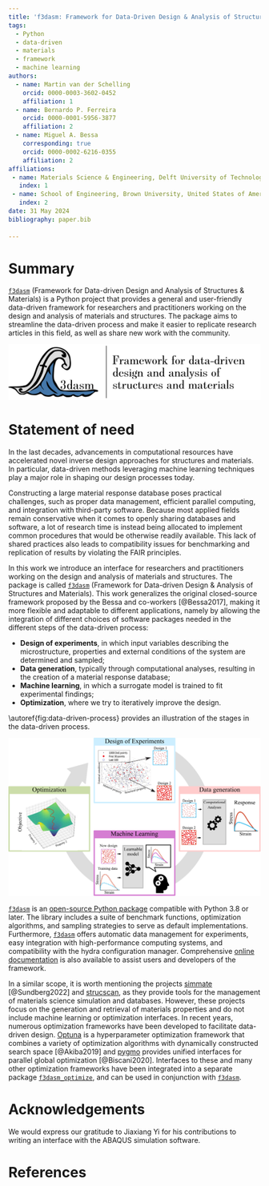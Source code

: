 ```yaml
---
title: 'f3dasm: Framework for Data-Driven Design & Analysis of Structures & Materials'
tags:
  - Python
  - data-driven
  - materials
  - framework
  - machine learning
authors:
  - name: Martin van der Schelling
    orcid: 0000-0003-3602-0452
    affiliation: 1
  - name: Bernardo P. Ferreira
    orcid: 0000-0001-5956-3877
    affiliation: 2
  - name: Miguel A. Bessa
    corresponding: true
    orcid: 0000-0002-6216-0355
    affiliation: 2
affiliations:
 - name: Materials Science & Engineering, Delft University of Technology, the Netherlands
   index: 1
 - name: School of Engineering, Brown University, United States of America
   index: 2
date: 31 May 2024
bibliography: paper.bib

---
```


# Summary

[`f3dasm`](https://github.com/bessagroup/f3dasm) (Framework for Data-driven Design and Analysis of Structures \& Materials) is a Python project that provides a general and user-friendly data-driven framework for researchers and practitioners working on the design and analysis of materials and structures. The package aims to streamline the data-driven process and make it easier to replicate research articles in this field, as well as share new work with the community. 

![Logo of [`f3dasm`](https://github.com/bessagroup/f3dasm). \label{fig:f3dasm_logo}](f3dasm_logo_long.png)

# Statement of need

In the last decades, advancements in computational resources have accelerated novel inverse design approaches for structures and materials. In particular, data-driven methods leveraging machine learning techniques play a major role in shaping our design processes today.

Constructing a large material response database poses practical challenges, such as proper data management, efficient parallel computing, and integration with third-party software. Because most applied fields remain conservative when it comes to openly sharing databases and software, a lot of research time is instead being allocated to implement common procedures that would be otherwise readily available. This lack of shared practices also leads to compatibility issues for benchmarking and replication of results by violating the FAIR principles.

In this work we introduce an interface for researchers and practitioners working on the design and analysis of materials and structures. The package is called [`f3dasm`](https://github.com/bessagroup/f3dasm) (Framework for Data-driven Design \& Analysis of Structures and Materials). This work generalizes the original closed-source framework proposed by the Bessa and co-workers [@Bessa2017], making it more flexible and adaptable to different applications, namely by allowing the integration of different choices of software packages needed in the different steps of the data-driven process:

- **Design of experiments**, in which input variables describing the microstructure, properties and external conditions of the system are determined and sampled;
- **Data generation**, typically through computational analyses, resulting in the creation of a material response database;
- **Machine learning**, in which a surrogate model is trained to fit experimental findings;
- **Optimization**, where we try to iteratively improve the design.

\autoref{fig:data-driven-process} provides an illustration of the stages in the data-driven process. 

![Illustration of the `f3dasm` data-driven process. \label{fig:data-driven-process}](data-driven-process.png)

[`f3dasm`](https://github.com/bessagroup/f3dasm) is an [open-source Python package](https://pypi.org/project/f3dasm/) compatible with Python 3.8 or later. The library includes a suite of benchmark functions, optimization algorithms, and sampling strategies to serve as default implementations. Furthermore, [`f3dasm`](https://github.com/bessagroup/f3dasm) offers automatic data management for experiments, easy integration with high-performance computing systems, and compatibility with the hydra configuration manager. Comprehensive [online documentation](https://f3dasm.readthedocs.io/en/latest/) is also available to assist users and developers of the framework.

In a similar scope, it is worth mentioning the projects [simmate](https://github.com/jacksund/simmate) [@Sundberg2022] and [strucscan](https://github.com/ICAMS/strucscan), as they provide tools for the management of materials science simulation and databases. However, these projects focus on the generation and retrieval of materials properties and do not include machine learning or optimization interfaces. In recent years, numerous optimization frameworks have been developed to facilitate data-driven design. [Optuna](https://optuna.org/) is a hyperparameter optimization framework that combines a variety of optimization algorithms with dynamically constructed search space [@Akiba2019] and [pygmo](https://github.com/esa/pagmo2) provides unified interfaces for parallel global optimization [@Biscani2020]. Interfaces to these and many other optimization frameworks have been integrated into a separate package [`f3dasm_optimize`](https://github.com/bessagroup/f3dasm_optimize), and can be used in conjunction with [`f3dasm`](https://github.com/bessagroup/f3dasm).


# Acknowledgements

We would express our gratitude to Jiaxiang Yi for his contributions to writing an interface with the ABAQUS simulation software.

# References


<!-- is a toolbox that provides workflows and database management for materials science . [strucscan](https://github.com/ICAMS/strucscan) provides a lightweight Python-based framework for high-throughput material simulation with the VASP software package [@Pietka2022]. However, it should be noted that both frameworks focus on the generation and retrieval of materials properties and do not include machine learning or optimization interfaces.  -->
